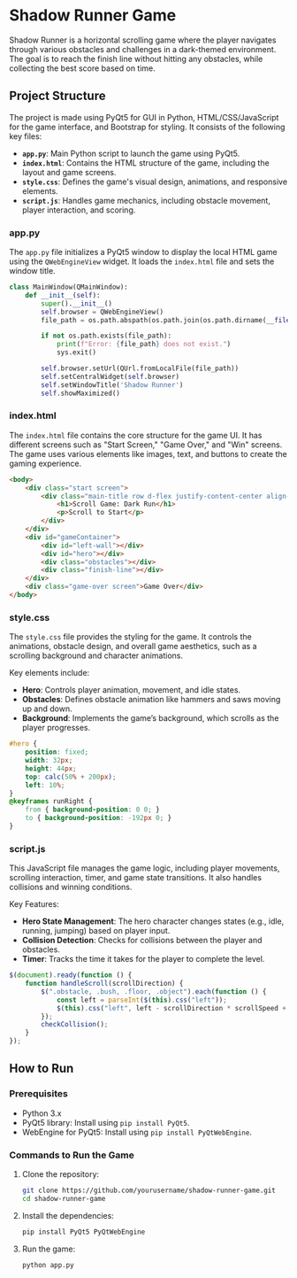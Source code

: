 # Shadow Runner Game

Shadow Runner is a horizontal scrolling game where the player navigates through various obstacles and challenges in a dark-themed environment. The goal is to reach the finish line without hitting any obstacles, while collecting the best score based on time.

## Project Structure
The project is made using PyQt5 for GUI in Python, HTML/CSS/JavaScript for the game interface, and Bootstrap for styling. It consists of the following key files:

- **`app.py`**: Main Python script to launch the game using PyQt5.
- **`index.html`**: Contains the HTML structure of the game, including the layout and game screens.
- **`style.css`**: Defines the game's visual design, animations, and responsive elements.
- **`script.js`**: Handles game mechanics, including obstacle movement, player interaction, and scoring.

### app.py
The `app.py` file initializes a PyQt5 window to display the local HTML game using the `QWebEngineView` widget. It loads the `index.html` file and sets the window title.

```python
class MainWindow(QMainWindow):
    def __init__(self):
        super().__init__()
        self.browser = QWebEngineView()
        file_path = os.path.abspath(os.path.join(os.path.dirname(__file__), 'index.html'))

        if not os.path.exists(file_path):
            print(f"Error: {file_path} does not exist.")
            sys.exit()

        self.browser.setUrl(QUrl.fromLocalFile(file_path))
        self.setCentralWidget(self.browser)
        self.setWindowTitle('Shadow Runner')
        self.showMaximized()
```

### index.html
The `index.html` file contains the core structure for the game UI. It has different screens such as "Start Screen," "Game Over," and "Win" screens. The game uses various elements like images, text, and buttons to create the gaming experience.

```html
<body>
    <div class="start screen">
        <div class="main-title row d-flex justify-content-center align-items-center">
            <h1>Scroll Game: Dark Run</h1>
            <p>Scroll to Start</p>
        </div>
    </div>
    <div id="gameContainer">
        <div id="left-wall"></div>
        <div id="hero"></div>
        <div class="obstacles"></div>
        <div class="finish-line"></div>
    </div>
    <div class="game-over screen">Game Over</div>
</body>
```

### style.css
The `style.css` file provides the styling for the game. It controls the animations, obstacle design, and overall game aesthetics, such as a scrolling background and character animations.

Key elements include:
- **Hero**: Controls player animation, movement, and idle states.
- **Obstacles**: Defines obstacle animation like hammers and saws moving up and down.
- **Background**: Implements the game’s background, which scrolls as the player progresses.

```css
#hero {
    position: fixed;
    width: 32px;
    height: 44px;
    top: calc(50% + 200px);
    left: 10%;
}
@keyframes runRight {
    from { background-position: 0 0; }
    to { background-position: -192px 0; }
}
```

### script.js
This JavaScript file manages the game logic, including player movements, scrolling interaction, timer, and game state transitions. It also handles collisions and winning conditions.

Key Features:
- **Hero State Management**: The hero character changes states (e.g., idle, running, jumping) based on player input.
- **Collision Detection**: Checks for collisions between the player and obstacles.
- **Timer**: Tracks the time it takes for the player to complete the level.
  
```javascript
$(document).ready(function () {
    function handleScroll(scrollDirection) {
        $(".obstacle, .bush, .floor, .object").each(function () {
            const left = parseInt($(this).css("left"));
            $(this).css("left", left - scrollDirection * scrollSpeed + "px");
        });
        checkCollision();
    }
});
```

## How to Run

### Prerequisites
- Python 3.x
- PyQt5 library: Install using `pip install PyQt5`.
- WebEngine for PyQt5: Install using `pip install PyQtWebEngine`.

### Commands to Run the Game
1. Clone the repository:
   ```bash
   git clone https://github.com/yourusername/shadow-runner-game.git
   cd shadow-runner-game
   ```

2. Install the dependencies:
   ```bash
   pip install PyQt5 PyQtWebEngine
   ```

3. Run the game:
   ```bash
   python app.py
   ```
